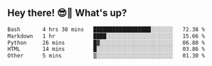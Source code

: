 ## Hey there! 😎👋 What's up?

<!--START_SECTION:waka-->

```txt
Bash       4 hrs 38 mins   ██████████████████░░░░░░░   72.38 %
Markdown   1 hr            ████░░░░░░░░░░░░░░░░░░░░░   15.66 %
Python     26 mins         █▓░░░░░░░░░░░░░░░░░░░░░░░   06.80 %
HTML       14 mins         █░░░░░░░░░░░░░░░░░░░░░░░░   03.86 %
Other      5 mins          ▒░░░░░░░░░░░░░░░░░░░░░░░░   01.30 %
```

<!--END_SECTION:waka-->
